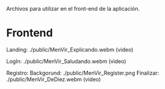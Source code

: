 Archivos para utilizar en el front-end de la aplicación.
# Frontend

Landing:
  ./public/MenVir_Explicando.webm (video)

LogIn: 
  ./public/MenVir_Saludando.webm (video)

Registro:
  Backgorund: ./public/MenVir_Register.png
  Finalizar: ./public/MenVir_DeDiez.webm (video)

